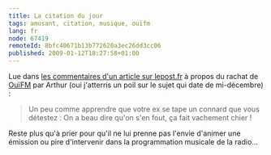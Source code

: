 ```yaml
---
title: La citation du jour
tags: amusant, citation, musique, ouïfm
lang: fr
node: 67419
remoteId: 8bfc40671b13b772620a3ec26dd3cc06
published: 2009-01-12T18:27:58+01:00
---
```


Lue dans [les commentaires d'un article sur lepost.fr](http://www.lepost.fr/article/2008/12/17/1360109_arthur-se-paie-oui-fm-pour-quelques-millions-d-euros.html#reaction_annonce_977451) à propos du rachat de [OuïFM](http://www.ouifm.fr/) par Arthur (oui j'atterris un poil sur le sujet qui date de mi-décembre) :

<blockquote>
Un peu comme apprendre que votre ex se tape un connard que vous détestez : On a beau dire qu'on s'en fout, ça fait vachement chier !
</blockquote>


Reste plus qu'à prier pour qu'il ne lui prenne pas l'envie d'animer une émission ou pire d'intervenir dans la programmation musicale de la radio...


